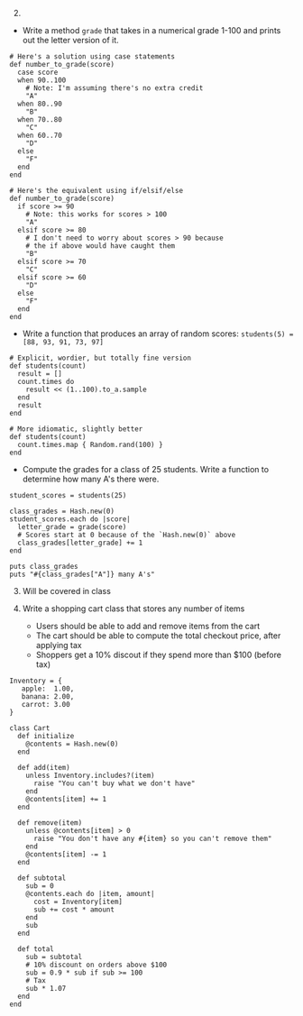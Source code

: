 2.
  * Write a method `grade` that takes in a numerical grade 1-100 and
     prints out the letter version of it.
```
# Here's a solution using case statements
def number_to_grade(score)
  case score
  when 90..100
    # Note: I'm assuming there's no extra credit
    "A"
  when 80..90
    "B"
  when 70..80
    "C"
  when 60..70
    "D"
  else
    "F"
  end
end

# Here's the equivalent using if/elsif/else
def number_to_grade(score)
  if score >= 90
    # Note: this works for scores > 100
    "A"
  elsif score >= 80
    # I don't need to worry about scores > 90 because
    # the if above would have caught them
    "B"
  elsif score >= 70
    "C"
  elsif score >= 60
    "D"
  else
    "F"
  end
end
```

* Write a function that produces an array of random scores:
   `students(5) = [88, 93, 91, 73, 97]`

```
# Explicit, wordier, but totally fine version
def students(count)
  result = []
  count.times do
    result << (1..100).to_a.sample
  end
  result
end

# More idiomatic, slightly better
def students(count)
  count.times.map { Random.rand(100) }
end
```

* Compute the grades for a class of 25 students. Write a function to
  determine how many A's there were.
```
student_scores = students(25)

class_grades = Hash.new(0)
student_scores.each do |score|
  letter_grade = grade(score)
  # Scores start at 0 because of the `Hash.new(0)` above
  class_grades[letter_grade] += 1
end

puts class_grades
puts "#{class_grades["A"]} many A's"
```

3. Will be covered in class

4. Write a shopping cart class that stores any number of items
   * Users should be able to add and remove items from the cart
   * The cart should be able to compute the total checkout price, after applying tax
   * Shoppers get a 10% discout if they spend more than $100 (before tax)
```
Inventory = {
   apple:  1.00,
   banana: 2.00,
   carrot: 3.00
}

class Cart
  def initialize
    @contents = Hash.new(0)
  end

  def add(item)
    unless Inventory.includes?(item)
      raise "You can't buy what we don't have"
    end
    @contents[item] += 1
  end

  def remove(item)
    unless @contents[item] > 0
      raise "You don't have any #{item} so you can't remove them"
    end
    @contents[item] -= 1
  end

  def subtotal
    sub = 0
    @contents.each do |item, amount|
      cost = Inventory[item]
      sub += cost * amount
    end
    sub
  end

  def total
    sub = subtotal
    # 10% discount on orders above $100
    sub = 0.9 * sub if sub >= 100
    # Tax
    sub * 1.07
  end
end
```
